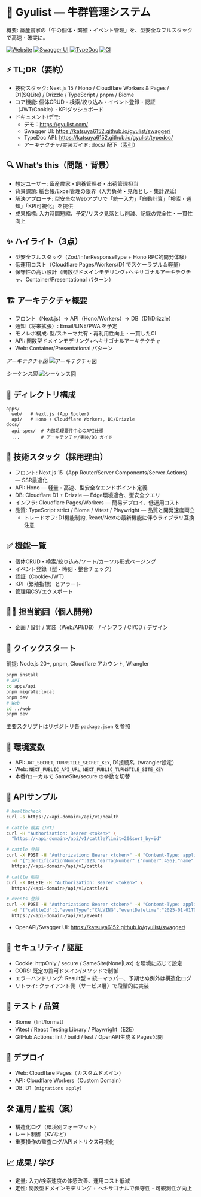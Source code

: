 # 🐄 Gyulist — 牛群管理システム

概要: 畜産農家の「牛の個体・繁殖・イベント管理」を、型安全なフルスタックで高速・確実に。

[![Website](https://img.shields.io/badge/Website-gyulist.com-2ea44f?logo=vercel&logoColor=white)](https://gyulist.com)
[![Swagger UI](https://img.shields.io/badge/API-Swagger%20UI-85EA2D?logo=swagger&logoColor=white)](https://katsuya6152.github.io/gyulist/swagger/)
[![TypeDoc](https://img.shields.io/badge/API-TypeDoc%20Docs-3178C6?logo=typescript&logoColor=white)](https://katsuya6152.github.io/gyulist/typedoc/)
[![CI](https://github.com/katsuya6152/gyulist/actions/workflows/openapi-preview.yml/badge.svg)](https://github.com/katsuya6152/gyulist/actions/workflows/openapi-preview.yml)

## ⚡ TL;DR（要約）
- 技術スタック: Next.js 15 / Hono / Cloudflare Workers & Pages / D1(SQLite) / Drizzle / TypeScript / pnpm / Biome
- コア機能: 個体CRUD・検索/絞り込み・イベント登録・認証（JWT/Cookie）・KPIダッシュボード
- ドキュメント/デモ:
  - デモ：https://gyulist.com/
  - Swagger UI: https://katsuya6152.github.io/gyulist/swagger/
  - TypeDoc API: https://katsuya6152.github.io/gyulist/typedoc/
  - アーキテクチャ/実装ガイド: docs/ 配下（[索引](./docs/README.md)）

## 🔍 What’s this（問題・背景）
- 想定ユーザー: 畜産農家・飼養管理者・出荷管理担当
- 背景課題: 紙台帳/Excel管理の限界（入力負荷・見落とし・集計遅延）
- 解決アプローチ: 型安全なWebアプリで「統一入力」「自動計算」「検索・通知」「KPI可視化」を提供
- 成果指標: 入力時間短縮、予定/リスク見落とし削減、記録の完全性・一貫性向上

## ✨ ハイライト（3点）
- 型安全フルスタック（Zod/InferResponseType + Hono RPC的開発体験）
- 低運用コスト（Cloudflare Pages/Workers/D1 でスケーラブル＆軽量）
- 保守性の高い設計（関数型ドメインモデリング+ヘキサゴナルアーキテクチャ、Container/Presentational パターン）

## 🏗️ アーキテクチャ概要
- フロント（Next.js）→ API（Hono/Workers）→ DB（D1/Drizzle）
- 通知（将来拡張）: Email/LINE/PWA を予定
- モノレポ構成: 型/スキーマ共有・再利用性向上・一貫したCI
- API: 関数型ドメインモデリング+ヘキサゴナルアーキテクチャ
- Web: Container/Presentational パターン

*アーキテクチャ図*
![アーキテクチャ図](./docs/architecture.svg)

*シーケンス図*
![シーケンス図](./docs/sequenceDiagram.svg)

## 📁 ディレクトリ構成
```
apps/
  web/   # Next.js (App Router)
  api/   # Hono + Cloudflare Workers, D1/Drizzle
docs/
  api-spec/  # 内部処理要件中心のAPI仕様
  ...        # アーキテクチャ/実装/DB ガイド
```

## 🧰 技術スタック（採用理由）
- フロント: Next.js 15（App Router/Server Components/Server Actions）— SSR最適化
- API: Hono — 軽量・高速、型安全なエンドポイント定義
- DB: Cloudflare D1 + Drizzle — Edge環境適合、型安全クエリ
- インフラ: Cloudflare Pages/Workers — 簡易デプロイ、低運用コスト
- 品質: TypeScript strict / Biome / Vitest / Playwright — 品質と開発速度両立
  - トレードオフ: D1機能制約, React/Nextの最新機能に伴うライブラリ互換注意

## ✅ 機能一覧
- 個体CRUD・検索/絞り込み/ソート/カーソル形式ページング
- イベント登録（型・時刻・整合チェック）
- 認証（Cookie-JWT）
- KPI（繁殖指標）とアラート
- 管理用CSVエクスポート

## 🙋‍♂️ 担当範囲（個人開発）
- 企画 / 設計 / 実装（Web/API/DB） / インフラ / CI/CD / デザイン

## 🚀 クイックスタート
前提: Node.js 20+, pnpm, Cloudflare アカウント, Wrangler
```bash
pnpm install
# API
cd apps/api
pnpm migrate:local
pnpm dev
# Web
cd ../web
pnpm dev
```
主要スクリプトはリポジトリ各 `package.json` を参照

## 🔧 環境変数
- API: `JWT_SECRET`, `TURNSTILE_SECRET_KEY`, D1接続系（wrangler設定）
- Web: `NEXT_PUBLIC_API_URL`, `NEXT_PUBLIC_TURNSTILE_SITE_KEY`
- 本番/ローカルで SameSite/secure の挙動を切替

## 🧪 APIサンプル
```bash
# healthcheck
curl -s https://<api-domain>/api/v1/health

# cattle 検索（JWT）
curl -H "Authorization: Bearer <token>" \
  "https://<api-domain>/api/v1/cattle?limit=20&sort_by=id"

# cattle 登録
curl -X POST -H "Authorization: Bearer <token>" -H "Content-Type: application/json" \
  -d '{"identificationNumber":123,"earTagNumber":{"number":456},"name":"テスト牛"}' \
  https://<api-domain>/api/v1/cattle

# cattle 削除
curl -X DELETE -H "Authorization: Bearer <token>" \
  https://<api-domain>/api/v1/cattle/1

# events 登録
curl -X POST -H "Authorization: Bearer <token>" -H "Content-Type: application/json" \
  -d '{"cattleId":1,"eventType":"CALVING","eventDatetime":"2025-01-01T00:00:00Z"}' \
  https://<api-domain>/api/v1/events
```
- OpenAPI/Swagger UI: https://katsuya6152.github.io/gyulist/swagger/

## 🔐 セキュリティ / 認証
- Cookie: httpOnly / secure / SameSite(None|Lax) を環境に応じて設定
- CORS: 既定の許可ドメイン/メソッドで制御
- エラーハンドリング: Result型 + 統一マッパー、予期せぬ例外は構造化ログ
- リトライ: クライアント側（サービス層）で段階的に実装

## 🧷 テスト / 品質
- Biome（lint/format）
- Vitest / React Testing Library / Playwright（E2E）
- GitHub Actions: lint / build / test / OpenAPI生成 & Pages公開

## 🚀 デプロイ
- Web: Cloudflare Pages（カスタムドメイン）
- API: Cloudflare Workers（Custom Domain）
- DB: D1（`migrations apply`）

## 🛠️ 運用 / 監視（案）
- 構造化ログ（環境別フォーマット）
- レート制御（KVなど）
- 重要操作の監査ログ/APIメトリクス可視化

## 📈 成果 / 学び
- 定量: 入力/検索速度の体感改善、運用コスト低減
- 定性: 関数型ドメインモデリング + ヘキサゴナルで保守性・可観測性が向上
